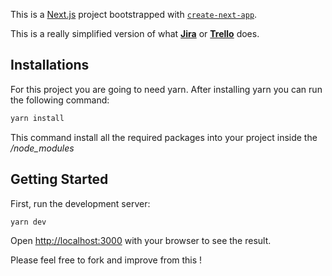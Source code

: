 This is a [Next.js](https://nextjs.org/) project bootstrapped with [`create-next-app`](https://github.com/vercel/next.js/tree/canary/packages/create-next-app).

This is a really simplified version of what [**Jira**](https://www.atlassian.com/es/software/jira) or [**Trello**](https://trello.com/) does.


## Installations

For this project you are going to need yarn.
After installing yarn you can run the following command:
```bash
yarn install
```
This command install all the required packages into your project inside the */node_modules*

## Getting Started

First, run the development server:

```bash
yarn dev
```

Open [http://localhost:3000](http://localhost:3000) with your browser to see the result.


Please feel free to fork and improve from this !